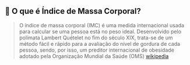 ## 🤔 O que é Índice de Massa Corporal? 
> O índice de massa corporal (IMC) é uma medida internacional usada para calcular se uma pessoa está no peso ideal. Desenvolvido pelo polímata Lambert Quételet no fim do século XIX, trata-se de um método fácil e rápido para a avaliação do nível de gordura de cada pessoa, sendo, por isso, um preditor internacional de obesidade adotado pela Organização Mundial da Saúde (OMS)
[wikipedia](https://pt.wikipedia.org/wiki/%C3%8Dndice_de_massa_corporal)
